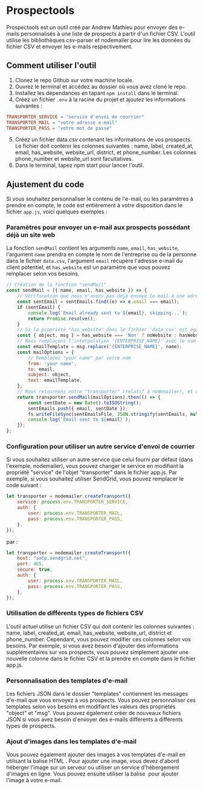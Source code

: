 # Prospectools

Prospectools est un outil créé par Andrew Mathieu pour envoyer des e-mails personnalisés à une liste de prospects à partir d'un fichier CSV. L'outil utilise les bibliothèques csv-parser et nodemailer pour lire les données du fichier CSV et envoyer les e-mails respectivement.

## Comment utiliser l'outil

1. Clonez le repo Github sur votre machine locale.
2. Ouvrez le terminal et accédez au dossier où vous avez cloné le repo.
3. Installez les dépendances en tapant `npm install` dans le terminal.
4. Créez un fichier `.env` à la racine du projet et ajoutez les informations suivantes :

```makefile
TRANSPORTER_SERVICE = "service d'envoi de courrier"
TRANSPORTER_MAIL = "votre adresse e-mail"
TRANSPORTER_PASS = "votre mot de passe"
```

5. Créez un fichier data.csv contenant les informations de vos prospects. Le fichier doit contenir les colonnes suivantes : name, label, created_at, email, has_website, website_url, district, et phone_number. Les colonnes phone_number et website_url sont facultatives.
6. Dans le terminal, tapez npm start pour lancer l'outil.

## Ajustement du code

Si vous souhaitez personnaliser le contenu de l'e-mail, ou les paramètres à prendre en compte, le code est entièrement à votre disposition dans le fichier `app.js`, voici quelques exemples :

### Paramètres pour envoyer un e-mail aux prospects possédant déjà un site web

La fonction `sendMail` contient les arguments `name`, `email`, `has_website`, l'argument `name` prendra en compte le nom de l'entreprise ou de la personne dans le fichier `data.csv`, l'argument `email` récupère l'adresse e-mail du client potentiel, et `has_website` est un paramètre que vous pouvez remplacer selon vos besoins.

```js
// Création de la fonction "sendMail"
const sendMail = ({ name, email, has_website }) => {
    // Vérification que nous n'avons pas déjà envoyé le mail à une adresse e-mail, si oui, on passe l'envoi
	const sentEmail = sentEmails.find((e) => e.email === email);
	if (sentEmail) {
		console.log(`Email already sent to ${email}, skipping...`);
		return Promise.resolve();
	}
    // Si la propriété "has_website" dans le fichier 'data.csv' est égale à "Non", on attribue les propriétés JSON de notre template à 'noWebsite', dans le cas contraire, on l'attribue à 'hasWebsite'
	const { object, msg } = has_website === 'Non' ? noWebsite : hasWebsite;
    // Nous remplaçons l'interpolation '{ENTERPRISE_NAME}' avec le nom de notre prospect
	const emailTemplate = msg.replace('{ENTERPRISE_NAME}', name);
	const mailOptions = {
        // Remplacez "your name" par votre nom
		from: 'your name',
		to: email,
		subject: object,
		text: emailTemplate,
	};
    // Nous retournons notre "transporter" (relatif à nodemailer), et ajoutons l'e-mail du prospect à notre fichier 'sent_emails.json' qui nous permet de savoir si nous avons déjà envoyé un e-mail à cette personne
	return transporter.sendMail(mailOptions).then(() => {
		const sentDate = new Date().toISOString();
		sentEmails.push({ email, sentDate });
		fs.writeFileSync(sentEmailsFile, JSON.stringify(sentEmails, null, 2));
		console.log(`Email sent to ${email}`);
	});
};
```

### Configuration pour utiliser un autre service d'envoi de courrier

Si vous souhaitez utiliser un autre service que celui fourni par défaut (dans l'exemple, nodemailer), vous pouvez changer le service en modifiant la propriété "service" de l'objet "transporter" dans le fichier app.js. Par exemple, si vous souhaitez utiliser SendGrid, vous pouvez remplacer le code suivant :

```js
let transporter = nodemailer.createTransport({
    service: process.env.TRANSPORTER_SERVICE,
    auth: {
        user: process.env.TRANSPORTER_MAIL,
        pass: process.env.TRANSPORTER_PASS,
    },
});
```

par :

```js
let transporter = nodemailer.createTransport({
    host: "smtp.sendgrid.net",
    port: 465,
    secure: true,
    auth: {
        user: process.env.TRANSPORTER_MAIL,
        pass: process.env.TRANSPORTER_PASS,
    },
});
```

### Utilisation de différents types de fichiers CSV

L'outil actuel utilise un fichier CSV qui doit contenir les colonnes suivantes : name, label, created_at, email, has_website, website_url, district et phone_number. Cependant, vous pouvez modifier ces colonnes selon vos besoins. Par exemple, si vous avez besoin d'ajouter des informations supplémentaires sur vos prospects, vous pouvez simplement ajouter une nouvelle colonne dans le fichier CSV et la prendre en compte dans le fichier app.js.

### Personnalisation des templates d'e-mail

Les fichiers JSON dans le dossier "templates" contiennent les messages d'e-mail que vous envoyez à vos prospects. Vous pouvez personnaliser ces templates selon vos besoins en modifiant les valeurs des propriétés "object" et "msg". Vous pouvez également créer de nouveaux fichiers JSON si vous avez besoin d'envoyer des e-mails différents à différents types de prospects.

### Ajout d'images dans les templates d'e-mail

Vous pouvez également ajouter des images à vos templates d'e-mail en utilisant la balise HTML <img>. Pour ajouter une image, vous devez d'abord héberger l'image sur un serveur ou utiliser un service d'hébergement d'images en ligne. Vous pouvez ensuite utiliser la balise <img> pour ajouter l'image à votre e-mail.
